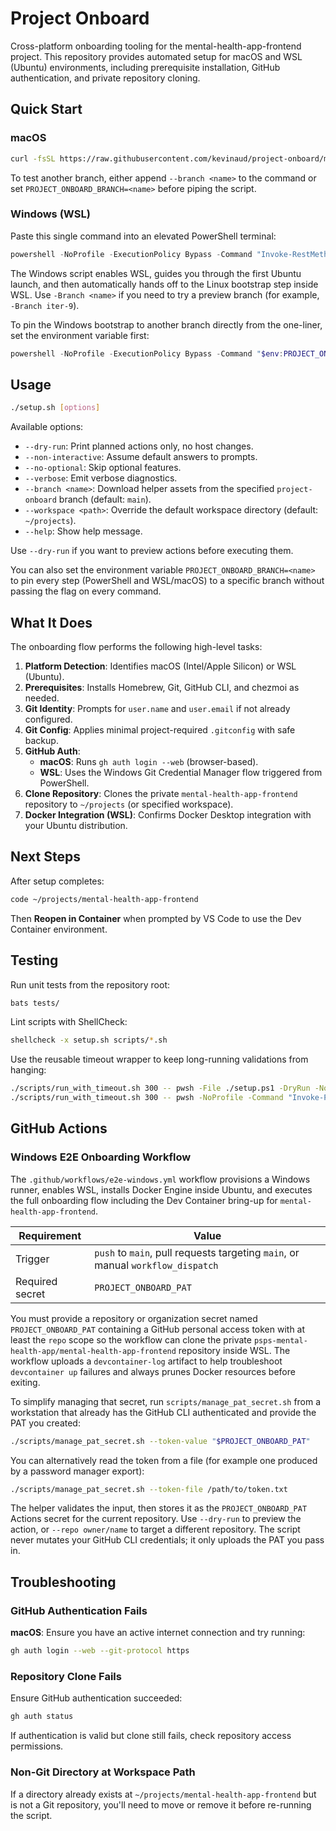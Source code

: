 # Project Onboard

Cross-platform onboarding tooling for the mental-health-app-frontend project. This repository provides automated setup for macOS and WSL (Ubuntu) environments, including prerequisite installation, GitHub authentication, and private repository cloning.

## Quick Start

### macOS

```bash
curl -fsSL https://raw.githubusercontent.com/kevinaud/project-onboard/main/setup.sh | bash
```

To test another branch, either append `--branch <name>` to the command or set `PROJECT_ONBOARD_BRANCH=<name>` before piping the script.

### Windows (WSL)

Paste this single command into an elevated PowerShell terminal:

```powershell
powershell -NoProfile -ExecutionPolicy Bypass -Command "Invoke-RestMethod https://raw.githubusercontent.com/kevinaud/project-onboard/main/setup.ps1 | Invoke-Expression"
```

The Windows script enables WSL, guides you through the first Ubuntu launch, and then automatically hands off to the Linux bootstrap step inside WSL. Use `-Branch <name>` if you need to try a preview branch (for example, `-Branch iter-9`).

To pin the Windows bootstrap to another branch directly from the one-liner, set the environment variable first:

```powershell
powershell -NoProfile -ExecutionPolicy Bypass -Command "$env:PROJECT_ONBOARD_BRANCH='iter-9'; Invoke-RestMethod https://raw.githubusercontent.com/kevinaud/project-onboard/main/setup.ps1 | Invoke-Expression"
```

## Usage

```bash
./setup.sh [options]
```

Available options:

- `--dry-run`: Print planned actions only, no host changes.
- `--non-interactive`: Assume default answers to prompts.
- `--no-optional`: Skip optional features.
- `--verbose`: Emit verbose diagnostics.
- `--branch <name>`: Download helper assets from the specified `project-onboard` branch (default: `main`).
- `--workspace <path>`: Override the default workspace directory (default: `~/projects`).
- `--help`: Show help message.

Use `--dry-run` if you want to preview actions before executing them.

You can also set the environment variable `PROJECT_ONBOARD_BRANCH=<name>` to pin every step (PowerShell and WSL/macOS) to a specific branch without passing the flag on every command.

## What It Does

The onboarding flow performs the following high-level tasks:

1. **Platform Detection**: Identifies macOS (Intel/Apple Silicon) or WSL (Ubuntu).
2. **Prerequisites**: Installs Homebrew, Git, GitHub CLI, and chezmoi as needed.
3. **Git Identity**: Prompts for `user.name` and `user.email` if not already configured.
4. **Git Config**: Applies minimal project-required `.gitconfig` with safe backup.
5. **GitHub Auth**: 
   - **macOS**: Runs `gh auth login --web` (browser-based).
   - **WSL**: Uses the Windows Git Credential Manager flow triggered from PowerShell.
6. **Clone Repository**: Clones the private `mental-health-app-frontend` repository to `~/projects` (or specified workspace).
7. **Docker Integration (WSL)**: Confirms Docker Desktop integration with your Ubuntu distribution.

## Next Steps

After setup completes:

```bash
code ~/projects/mental-health-app-frontend
```

Then **Reopen in Container** when prompted by VS Code to use the Dev Container environment.

## Testing

Run unit tests from the repository root:

```bash
bats tests/
```

Lint scripts with ShellCheck:

```bash
shellcheck -x setup.sh scripts/*.sh
```

Use the reusable timeout wrapper to keep long-running validations from hanging:

```bash
./scripts/run_with_timeout.sh 300 -- pwsh -File ./setup.ps1 -DryRun -NonInteractive
./scripts/run_with_timeout.sh 300 -- pwsh -NoProfile -Command "Invoke-Pester -Path tests/setup.Tests.ps1"
```

## GitHub Actions

### Windows E2E Onboarding Workflow

The `.github/workflows/e2e-windows.yml` workflow provisions a Windows runner, enables WSL, installs Docker Engine inside Ubuntu, and executes the full onboarding flow including the Dev Container bring-up for `mental-health-app-frontend`.

| Requirement | Value |
| --- | --- |
| Trigger | `push` to `main`, pull requests targeting `main`, or manual `workflow_dispatch` |
| Required secret | `PROJECT_ONBOARD_PAT` |

You must provide a repository or organization secret named `PROJECT_ONBOARD_PAT` containing a GitHub personal access token with at least the `repo` scope so the workflow can clone the private `psps-mental-health-app/mental-health-app-frontend` repository inside WSL. The workflow uploads a `devcontainer-log` artifact to help troubleshoot `devcontainer up` failures and always prunes Docker resources before exiting.

To simplify managing that secret, run `scripts/manage_pat_secret.sh` from a workstation that already has the GitHub CLI authenticated and provide the PAT you created:

```bash
./scripts/manage_pat_secret.sh --token-value "$PROJECT_ONBOARD_PAT"
```

You can alternatively read the token from a file (for example one produced by a password manager export):

```bash
./scripts/manage_pat_secret.sh --token-file /path/to/token.txt
```

The helper validates the input, then stores it as the `PROJECT_ONBOARD_PAT` Actions secret for the current repository. Use `--dry-run` to preview the action, or `--repo owner/name` to target a different repository. The script never mutates your GitHub CLI credentials; it only uploads the PAT you pass in.

## Troubleshooting

### GitHub Authentication Fails

**macOS**: Ensure you have an active internet connection and try running:

```bash
gh auth login --web --git-protocol https
```

### Repository Clone Fails

Ensure GitHub authentication succeeded:

```bash
gh auth status
```

If authentication is valid but clone still fails, check repository access permissions.

### Non-Git Directory at Workspace Path

If a directory already exists at `~/projects/mental-health-app-frontend` but is not a Git repository, you'll need to move or remove it before re-running the script.

````

